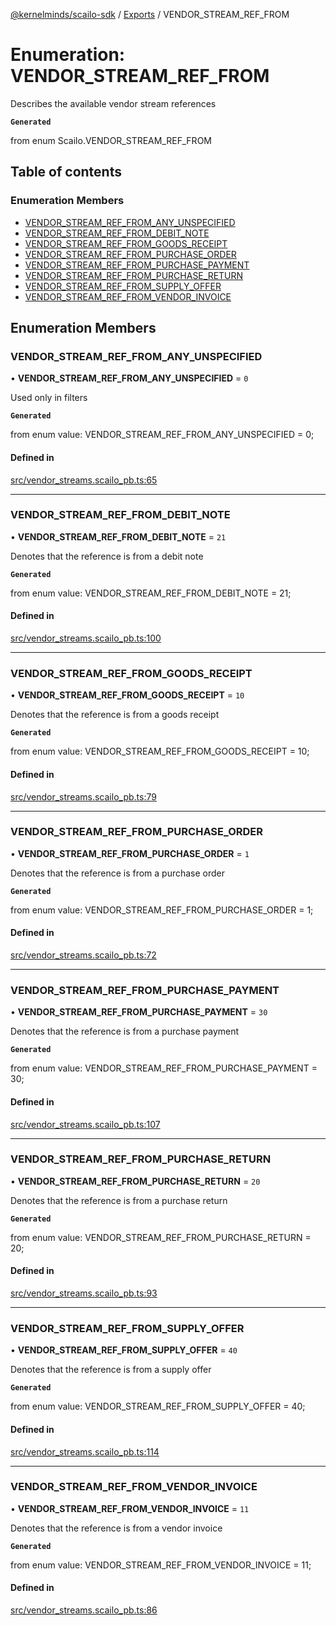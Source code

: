 [@kernelminds/scailo-sdk](../README.md) / [Exports](../modules.md) / VENDOR\_STREAM\_REF\_FROM

# Enumeration: VENDOR\_STREAM\_REF\_FROM

Describes the available vendor stream references

**`Generated`**

from enum Scailo.VENDOR_STREAM_REF_FROM

## Table of contents

### Enumeration Members

- [VENDOR\_STREAM\_REF\_FROM\_ANY\_UNSPECIFIED](VENDOR_STREAM_REF_FROM.md#vendor_stream_ref_from_any_unspecified)
- [VENDOR\_STREAM\_REF\_FROM\_DEBIT\_NOTE](VENDOR_STREAM_REF_FROM.md#vendor_stream_ref_from_debit_note)
- [VENDOR\_STREAM\_REF\_FROM\_GOODS\_RECEIPT](VENDOR_STREAM_REF_FROM.md#vendor_stream_ref_from_goods_receipt)
- [VENDOR\_STREAM\_REF\_FROM\_PURCHASE\_ORDER](VENDOR_STREAM_REF_FROM.md#vendor_stream_ref_from_purchase_order)
- [VENDOR\_STREAM\_REF\_FROM\_PURCHASE\_PAYMENT](VENDOR_STREAM_REF_FROM.md#vendor_stream_ref_from_purchase_payment)
- [VENDOR\_STREAM\_REF\_FROM\_PURCHASE\_RETURN](VENDOR_STREAM_REF_FROM.md#vendor_stream_ref_from_purchase_return)
- [VENDOR\_STREAM\_REF\_FROM\_SUPPLY\_OFFER](VENDOR_STREAM_REF_FROM.md#vendor_stream_ref_from_supply_offer)
- [VENDOR\_STREAM\_REF\_FROM\_VENDOR\_INVOICE](VENDOR_STREAM_REF_FROM.md#vendor_stream_ref_from_vendor_invoice)

## Enumeration Members

### VENDOR\_STREAM\_REF\_FROM\_ANY\_UNSPECIFIED

• **VENDOR\_STREAM\_REF\_FROM\_ANY\_UNSPECIFIED** = ``0``

Used only in filters

**`Generated`**

from enum value: VENDOR_STREAM_REF_FROM_ANY_UNSPECIFIED = 0;

#### Defined in

[src/vendor_streams.scailo_pb.ts:65](https://github.com/scailo/ts-sdk/blob/c10a36b57201dfa5903d4b53efa1e62aa6208936/src/vendor_streams.scailo_pb.ts#L65)

___

### VENDOR\_STREAM\_REF\_FROM\_DEBIT\_NOTE

• **VENDOR\_STREAM\_REF\_FROM\_DEBIT\_NOTE** = ``21``

Denotes that the reference is from a debit note

**`Generated`**

from enum value: VENDOR_STREAM_REF_FROM_DEBIT_NOTE = 21;

#### Defined in

[src/vendor_streams.scailo_pb.ts:100](https://github.com/scailo/ts-sdk/blob/c10a36b57201dfa5903d4b53efa1e62aa6208936/src/vendor_streams.scailo_pb.ts#L100)

___

### VENDOR\_STREAM\_REF\_FROM\_GOODS\_RECEIPT

• **VENDOR\_STREAM\_REF\_FROM\_GOODS\_RECEIPT** = ``10``

Denotes that the reference is from a goods receipt

**`Generated`**

from enum value: VENDOR_STREAM_REF_FROM_GOODS_RECEIPT = 10;

#### Defined in

[src/vendor_streams.scailo_pb.ts:79](https://github.com/scailo/ts-sdk/blob/c10a36b57201dfa5903d4b53efa1e62aa6208936/src/vendor_streams.scailo_pb.ts#L79)

___

### VENDOR\_STREAM\_REF\_FROM\_PURCHASE\_ORDER

• **VENDOR\_STREAM\_REF\_FROM\_PURCHASE\_ORDER** = ``1``

Denotes that the reference is from a purchase order

**`Generated`**

from enum value: VENDOR_STREAM_REF_FROM_PURCHASE_ORDER = 1;

#### Defined in

[src/vendor_streams.scailo_pb.ts:72](https://github.com/scailo/ts-sdk/blob/c10a36b57201dfa5903d4b53efa1e62aa6208936/src/vendor_streams.scailo_pb.ts#L72)

___

### VENDOR\_STREAM\_REF\_FROM\_PURCHASE\_PAYMENT

• **VENDOR\_STREAM\_REF\_FROM\_PURCHASE\_PAYMENT** = ``30``

Denotes that the reference is from a purchase payment

**`Generated`**

from enum value: VENDOR_STREAM_REF_FROM_PURCHASE_PAYMENT = 30;

#### Defined in

[src/vendor_streams.scailo_pb.ts:107](https://github.com/scailo/ts-sdk/blob/c10a36b57201dfa5903d4b53efa1e62aa6208936/src/vendor_streams.scailo_pb.ts#L107)

___

### VENDOR\_STREAM\_REF\_FROM\_PURCHASE\_RETURN

• **VENDOR\_STREAM\_REF\_FROM\_PURCHASE\_RETURN** = ``20``

Denotes that the reference is from a purchase return

**`Generated`**

from enum value: VENDOR_STREAM_REF_FROM_PURCHASE_RETURN = 20;

#### Defined in

[src/vendor_streams.scailo_pb.ts:93](https://github.com/scailo/ts-sdk/blob/c10a36b57201dfa5903d4b53efa1e62aa6208936/src/vendor_streams.scailo_pb.ts#L93)

___

### VENDOR\_STREAM\_REF\_FROM\_SUPPLY\_OFFER

• **VENDOR\_STREAM\_REF\_FROM\_SUPPLY\_OFFER** = ``40``

Denotes that the reference is from a supply offer

**`Generated`**

from enum value: VENDOR_STREAM_REF_FROM_SUPPLY_OFFER = 40;

#### Defined in

[src/vendor_streams.scailo_pb.ts:114](https://github.com/scailo/ts-sdk/blob/c10a36b57201dfa5903d4b53efa1e62aa6208936/src/vendor_streams.scailo_pb.ts#L114)

___

### VENDOR\_STREAM\_REF\_FROM\_VENDOR\_INVOICE

• **VENDOR\_STREAM\_REF\_FROM\_VENDOR\_INVOICE** = ``11``

Denotes that the reference is from a vendor invoice

**`Generated`**

from enum value: VENDOR_STREAM_REF_FROM_VENDOR_INVOICE = 11;

#### Defined in

[src/vendor_streams.scailo_pb.ts:86](https://github.com/scailo/ts-sdk/blob/c10a36b57201dfa5903d4b53efa1e62aa6208936/src/vendor_streams.scailo_pb.ts#L86)
